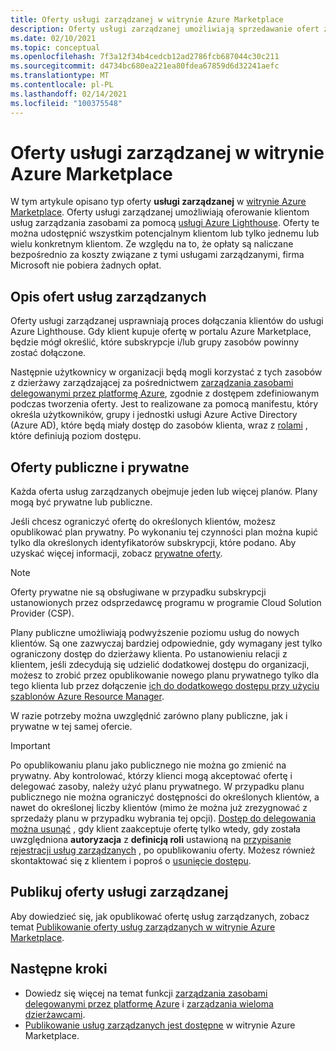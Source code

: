 ```yaml
---
title: Oferty usługi zarządzanej w witrynie Azure Marketplace
description: Oferty usługi zarządzanej umożliwiają sprzedawanie ofert zarządzania zasobami klientom w portalu Azure Marketplace.
ms.date: 02/10/2021
ms.topic: conceptual
ms.openlocfilehash: 7f3a12f34b4cedcb12ad2786fcb687044c30c211
ms.sourcegitcommit: d4734bc680ea221ea80fdea67859d6d32241aefc
ms.translationtype: MT
ms.contentlocale: pl-PL
ms.lasthandoff: 02/14/2021
ms.locfileid: "100375548"
---
```

# <a name="managed-service-offers-in-azure-marketplace"></a>Oferty usługi zarządzanej w witrynie Azure Marketplace

W tym artykule opisano typ oferty **usługi zarządzanej** w [witrynie Azure Marketplace](https://azuremarketplace.microsoft.com). Oferty usługi zarządzanej umożliwiają oferowanie klientom usług zarządzania zasobami za pomocą [usługi Azure Lighthouse](../overview.md). Oferty te można udostępnić wszystkim potencjalnym klientom lub tylko jednemu lub wielu konkretnym klientom. Ze względu na to, że opłaty są naliczane bezpośrednio za koszty związane z tymi usługami zarządzanymi, firma Microsoft nie pobiera żadnych opłat.

## <a name="understand-managed-service-offers"></a>Opis ofert usług zarządzanych

Oferty usługi zarządzanej usprawniają proces dołączania klientów do usługi Azure Lighthouse. Gdy klient kupuje ofertę w portalu Azure Marketplace, będzie mógł określić, które subskrypcje i/lub grupy zasobów powinny zostać dołączone.

Następnie użytkownicy w organizacji będą mogli korzystać z tych zasobów z dzierżawy zarządzającej za pośrednictwem [zarządzania zasobami delegowanymi przez platformę Azure](azure-delegated-resource-management.md), zgodnie z dostępem zdefiniowanym podczas tworzenia oferty. Jest to realizowane za pomocą manifestu, który określa użytkowników, grupy i jednostki usługi Azure Active Directory (Azure AD), które będą miały dostęp do zasobów klienta, wraz z [rolami](tenants-users-roles.md) , które definiują poziom dostępu.

## <a name="public-and-private-offers"></a>Oferty publiczne i prywatne

Każda oferta usług zarządzanych obejmuje jeden lub więcej planów. Plany mogą być prywatne lub publiczne.

Jeśli chcesz ograniczyć ofertę do określonych klientów, możesz opublikować plan prywatny. Po wykonaniu tej czynności plan można kupić tylko dla określonych identyfikatorów subskrypcji, które podano. Aby uzyskać więcej informacji, zobacz [prywatne oferty](../../marketplace/private-offers.md).

> [!NOTE]
> Oferty prywatne nie są obsługiwane w przypadku subskrypcji ustanowionych przez odsprzedawcę programu w programie Cloud Solution Provider (CSP).

Plany publiczne umożliwiają podwyższenie poziomu usług do nowych klientów. Są one zazwyczaj bardziej odpowiednie, gdy wymagany jest tylko ograniczony dostęp do dzierżawy klienta. Po ustanowieniu relacji z klientem, jeśli zdecydują się udzielić dodatkowej dostępu do organizacji, możesz to zrobić przez opublikowanie nowego planu prywatnego tylko dla tego klienta lub przez dołączenie [ich do dodatkowego dostępu przy użyciu szablonów Azure Resource Manager](../how-to/onboard-customer.md).

W razie potrzeby można uwzględnić zarówno plany publiczne, jak i prywatne w tej samej ofercie.

> [!IMPORTANT]
> Po opublikowaniu planu jako publicznego nie można go zmienić na prywatny. Aby kontrolować, którzy klienci mogą akceptować ofertę i delegować zasoby, należy użyć planu prywatnego. W przypadku planu publicznego nie można ograniczyć dostępności do określonych klientów, a nawet do określonej liczby klientów (mimo że można już zrezygnować z sprzedaży planu w przypadku wybrania tej opcji). [Dostęp do delegowania można usunąć](../how-to/remove-delegation.md) , gdy klient zaakceptuje ofertę tylko wtedy, gdy została uwzględniona **autoryzacja** z **definicją roli** ustawioną na [przypisanie rejestracji usług zarządzanych](../../role-based-access-control/built-in-roles.md#managed-services-registration-assignment-delete-role) , po opublikowaniu oferty. Możesz również skontaktować się z klientem i poproś o [usunięcie dostępu](../how-to/view-manage-service-providers.md#add-or-remove-service-provider-offers).

## <a name="publish-managed-service-offers"></a>Publikuj oferty usługi zarządzanej

Aby dowiedzieć się, jak opublikować ofertę usług zarządzanych, zobacz temat [Publikowanie oferty usług zarządzanych w witrynie Azure Marketplace](../how-to/publish-managed-services-offers.md).

## <a name="next-steps"></a>Następne kroki

- Dowiedz się więcej na temat funkcji [zarządzania zasobami delegowanymi przez platformę Azure](azure-delegated-resource-management.md) i [zarządzania wieloma dzierżawcami](cross-tenant-management-experience.md).
- [Publikowanie usług zarządzanych jest dostępne](../how-to/publish-managed-services-offers.md) w witrynie Azure Marketplace.
